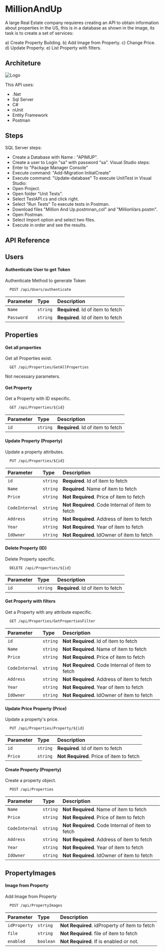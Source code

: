 
# MillionAndUp

A large Real Estate company requieres creating an API to obtain information about properties in the US, this is in a database as shown in the image, its task is to create a set of services:

a) Create Property Building.
b) Add Image from Property.
c) Change Price.
d) Update Property.
e) List Property with filters.

## Architeture

![Logo](https://i.ibb.co/44vHdB0/architecture.png)

This API uses:
- .Net
- Sql Server
- C#
- nUnit
- Entity Framework
- Postman

## Steps

SQL Server steps:
- Create a Database with Name : "APIMUP".
- Create a user to Login "sa" with password "sa".
Visual Studio steps:
- Enter to "Package Manager Console"
- Execute command: "Add-Migration InitialCreate"
- Execute command: "Update-database"
To execute UnitTest in Visual Studio:
- Open Project.
- Open folder "Unit Tests".
- Select TestAPI.cs and click right.
- Select "Run Tests"
To execute tests in Postman.
- Download files "Million And Up.postmnan_col" and "MillionVars.postm".
- Open Postman.
- Select Import option and select two files.
- Execute in order and see the results.

## API Reference

## Users

#### Authenticate User to get Token

Authenticate Method to generate Token

```http
  POST /api/Users/authenticate
```

| Parameter | Type     | Description                       |
| :-------- | :------- | :-------------------------------- |
| `Name`      | `string` | **Required**. Id of item to fetch |
| `Password`      | `string` | **Required**. Id of item to fetch |


## Properties 

#### Get all properties

Get all Properties exist.

```http
  GET /api/Properties/GetAllProperties
```

Not necessary parameters.

#### Get Property

Get a Property with ID especific.

```http
  GET /api/Properties/${id}
```

| Parameter | Type     | Description                       |
| :-------- | :------- | :-------------------------------- |
| `id`      | `string` | **Required**. Id of item to fetch |


#### Update Property (Property)

Update a property attributes.

```http
  PUT /api/Properties/${id}
```

| Parameter | Type     | Description                       |
| :-------- | :------- | :-------------------------------- |
| `id`      | `string` | **Required**. Id of item to fetch |
| `Name`    | `string` | **Required**. Name of item to fetch |
| `Price`      | `string` | **Not Required**. Price of item to fetch |
| `CodeInternal`    | `string` | **Not Required**. Code Internal of item to fetch |
| `Address`    | `string` | **Not Required**. Address of item to fetch |
| `Year`    | `string` | **Not Required**. Year of item to fetch |
| `IdOwner`    | `string` | **Not Required**. IdOwner of item to fetch |

#### Delete Property (ID)

Delete Property specific.

```http
  DELETE /api/Properties/${id}
```


| Parameter | Type     | Description                       |
| :-------- | :------- | :-------------------------------- |
| `id`      | `string` | **Required**. Id of item to fetch |


#### Get Property with filters

Get a Property with any attribute especific.

```http
  GET /api/Properties/GetPropertiesFilter
```

| Parameter | Type     | Description                       |
| :-------- | :------- | :-------------------------------- |
| `id`      | `string` | **Not Required**. Id of item to fetch |
| `Name`    | `string` | **Not Required**. Name of item to fetch |
| `Price`      | `string` | **Not Required**. Price of item to fetch |
| `CodeInternal`    | `string` | **Not Required**. Code Internal of item to fetch |
| `Address`    | `string` | **Not Required**. Address of item to fetch |
| `Year`    | `string` | **Not Required**. Year of item to fetch |
| `IdOwner`    | `string` | **Not Required**. IdOwner of item to fetch |

#### Update Price Property (Price)

Update a property's price.

```http
  PUT /api/Properties/Property/${id}
```

| Parameter | Type     | Description                       |
| :-------- | :------- | :-------------------------------- |
| `id`      | `string` | **Required**. Id of item to fetch |
| `Price`      | `string` | **Not Required**. Price of item to fetch |

#### Create Property (Property)

Create a property object.

```http
  POST /api/Properties
```

| Parameter | Type     | Description                       |
| :-------- | :------- | :-------------------------------- |
| `Name`    | `string` | **Not Required**. Name of item to fetch |
| `Price`      | `string` | **Not Required**. Price of item to fetch |
| `CodeInternal`    | `string` | **Not Required**. Code Internal of item to fetch |
| `Address`    | `string` | **Not Required**. Address of item to fetch |
| `Year`    | `string` | **Not Required**. Year of item to fetch |
| `IdOwner`    | `string` | **Not Required**. IdOwner of item to fetch |


## PropertyImages

#### Image from Property

Add Image from Property

```http
  POST /api/PropertyImages
```
| Parameter | Type     | Description                       |
| :-------- | :------- | :-------------------------------- |
| `idProperty`    | `string` | **Not Required**. idProperty of item to fetch |
| `file`      | `string` | **Not Required**. file of item to fetch |
| `enabled`    | `boolean` | **Not Required**. If is enabled or not. |





